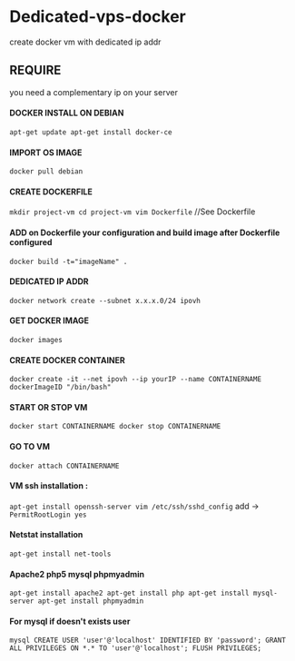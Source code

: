 # Dedicated-vps-docker
create docker vm with dedicated ip addr

## REQUIRE
you need a complementary ip on your server

#### DOCKER INSTALL ON DEBIAN
`apt-get update
apt-get install docker-ce`

#### IMPORT OS IMAGE
`docker pull debian`

#### CREATE DOCKERFILE
`mkdir project-vm
cd project-vm
vim Dockerfile`
//See Dockerfile

#### ADD on Dockerfile your configuration and build image after Dockerfile configured
`docker build -t="imageName" .`

#### DEDICATED IP ADDR
`docker network create --subnet x.x.x.0/24 ipovh`

#### GET DOCKER IMAGE
`docker images`

#### CREATE DOCKER CONTAINER
`docker create -it --net ipovh --ip yourIP --name CONTAINERNAME dockerImageID "/bin/bash"`

#### START OR STOP VM
`docker start CONTAINERNAME
docker stop CONTAINERNAME`

#### GO TO VM
`docker attach CONTAINERNAME`

#### VM ssh installation :
`apt-get install openssh-server
vim /etc/ssh/sshd_config`
add ->
`PermitRootLogin yes`

#### Netstat installation
`apt-get install net-tools`

#### Apache2 php5 mysql phpmyadmin
`apt-get install apache2
apt-get install php
apt-get install mysql-server
apt-get install phpmyadmin `

#### For mysql if doesn't exists user
`mysql
CREATE USER 'user'@'localhost' IDENTIFIED BY 'password';
GRANT ALL PRIVILEGES ON *.* TO 'user'@'localhost';
FLUSH PRIVILEGES;`
